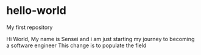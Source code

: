 # hello-world
My first repository

Hi World,
My name is Sensei and i am just starting my journey to becoming a software engineer
This change is to populate the field
